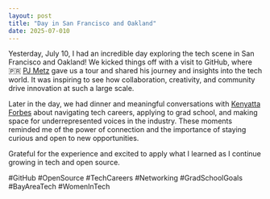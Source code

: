 ```yaml
---
layout: post
title: "Day in San Francisco and Oakland"
date: 2025-07-010
---
```


Yesterday, July 10, I had an incredible day exploring the tech scene in San Francisco and Oakland! We kicked things off with a visit to GitHub, where 🇵🇷 [PJ Metz](https://www.linkedin.com/in/metzinaround/) gave us a tour and shared his journey and insights into the tech world. It was inspiring to see how collaboration, creativity, and community drive innovation at such a large scale.

Later in the day, we had dinner and meaningful conversations with [Kenyatta Forbes](https://www.linkedin.com/in/kenyatta-f/) about navigating tech careers, applying to grad school, and making space for underrepresented voices in the industry. These moments reminded me of the power of connection and the importance of staying curious and open to new opportunities.

Grateful for the experience and excited to apply what I learned as I continue growing in tech and open source.

#GitHub #OpenSource #TechCareers #Networking #GradSchoolGoals #BayAreaTech #WomenInTech
